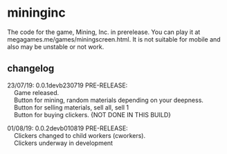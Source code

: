# mininginc
The code for the game, Mining, Inc. in prerelease. You can play it at megagames.me/games/miningscreen.html. It is not suitable for mobile and also may be unstable or not work.
## changelog

23/07/19: 0.0.1devb230719 PRE-RELEASE: <br>
&nbsp; &nbsp; Game released. <br>
&nbsp; &nbsp; Button for mining, random materials depending on your deepness. <br>
&nbsp; &nbsp; Button for selling materials, sell all, sell 1 <br>
&nbsp; &nbsp; Button for buying clickers. {NOT DONE IN THIS BUILD} <br>
    
01/08/19: 0.0.2devb010819 PRE-RELEASE: <br>
&nbsp; &nbsp; Clickers changed to child workers (cworkers).<br>
&nbsp; &nbsp; Clickers underway in development<br>
